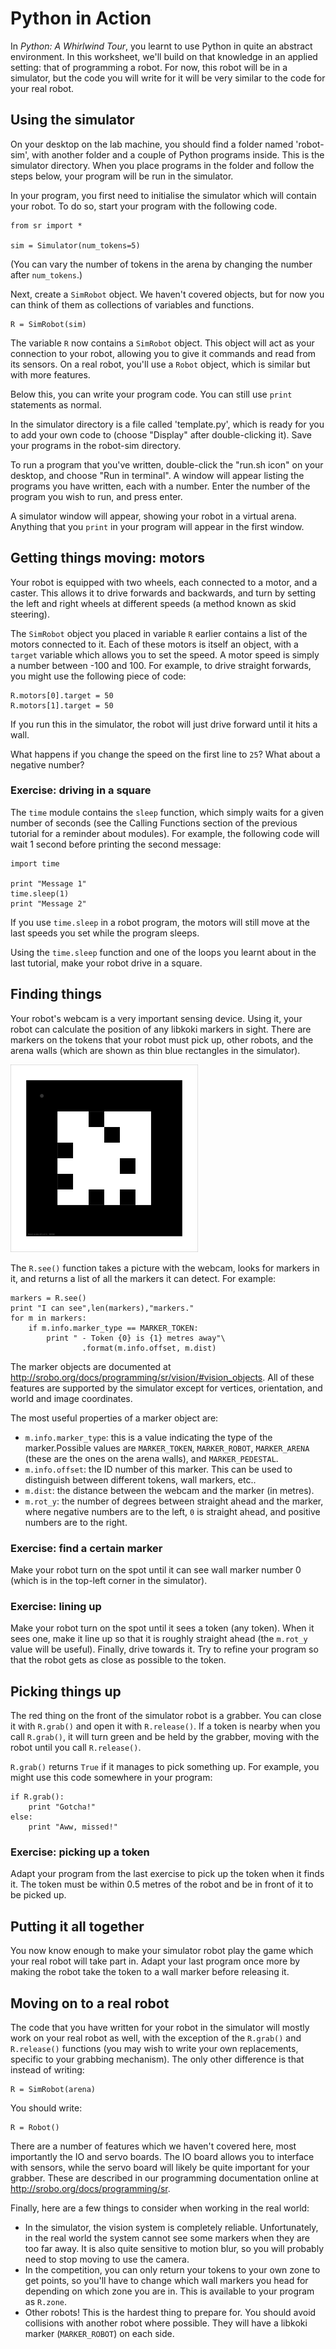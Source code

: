 Python in Action
================

In *Python: A Whirlwind Tour*, you learnt to use Python in quite an abstract environment. In this worksheet, we'll build on that knowledge in an applied setting: that of programming a robot. For now, this robot will be in a simulator, but the code you will write for it will be very similar to the code for your real robot.

Using the simulator
-------------------

On your desktop on the lab machine, you should find a folder named 'robot-sim', with another folder and a couple of Python programs inside. This is the simulator directory. When you place programs in the folder and follow the steps below, your program will be run in the simulator.

In your program, you first need to initialise the simulator which will contain your robot. To do so, start your program with the following code.

~~~~~ {.python}
from sr import *

sim = Simulator(num_tokens=5)
~~~~~

(You can vary the number of tokens in the arena by changing the number after `num_tokens`.)

Next, create a `SimRobot` object. We haven't covered objects, but for now you can think of them as collections of variables and functions.

~~~~~ {.python}
R = SimRobot(sim)
~~~~~

The variable `R` now contains a `SimRobot` object. This object will act as your connection to your robot, allowing you to give it commands and read from its sensors. On a real robot, you'll use a `Robot` object, which is similar but with more features.

Below this, you can write your program code. You can still use `print` statements as normal.

In the simulator directory is a file called 'template.py', which is ready for you to add your own code to (choose "Display" after double-clicking it). Save your programs in the robot-sim directory.

To run a program that you've written, double-click the "run.sh icon" on your desktop, and choose "Run in terminal". A window will appear listing the programs you have written, each with a number. Enter the number of the program you wish to run, and press enter.

A simulator window will appear, showing your robot in a virtual arena. Anything that you `print` in your program will appear in the first window.

Getting things moving: motors
-----------------------------

Your robot is equipped with two wheels, each connected to a motor, and a caster. This allows it to drive forwards and backwards, and turn by setting the left and right wheels at different speeds (a method known as skid steering).

The `SimRobot` object you placed in variable `R` earlier contains a list of the motors connected to it. Each of these motors is itself an object, with a `target` variable which allows you to set the speed. A motor speed is simply a number between -100 and 100. For example, to drive straight forwards, you might use the following piece of code:

~~~~~ {.python}
R.motors[0].target = 50
R.motors[1].target = 50
~~~~~

If you run this in the simulator, the robot will just drive forward until it hits a wall.

What happens if you change the speed on the first line to `25`? What about a negative number?

### Exercise: driving in a square

The `time` module contains the `sleep` function, which simply waits for a given number of seconds (see the Calling Functions section of the previous tutorial for a reminder about modules). For example, the following code will wait 1 second before printing the second message:

~~~~~ {.python}
import time

print "Message 1"
time.sleep(1)
print "Message 2"
~~~~~

If you use `time.sleep` in a robot program, the motors will still move at the last speeds you set while the program sleeps.

Using the `time.sleep` function and one of the loops you learnt about in the last tutorial, make your robot drive in a square.

Finding things
--------------

Your robot's webcam is a very important sensing device. Using it, your robot can calculate the position of any libkoki markers in sight. There are markers on the tokens that your robot must pick up, other robots, and the arena walls (which are shown as thin blue rectangles in the simulator).

![A libkoki marker](marker-0.png)

The `R.see()` function takes a picture with the webcam, looks for markers in it, and returns a list of all the markers it can detect. For example:

~~~~~ {.python}
markers = R.see()
print "I can see",len(markers),"markers."
for m in markers:
	if m.info.marker_type == MARKER_TOKEN:
		print " - Token {0} is {1} metres away"\
				.format(m.info.offset, m.dist)
~~~~~

The marker objects are documented at <http://srobo.org/docs/programming/sr/vision/#vision_objects>. All of these features are supported by the simulator except for vertices, orientation, and world and image coordinates.

The most useful properties of a marker object are:

* `m.info.marker_type`: this is a value indicating the type of the marker.Possible values are `MARKER_TOKEN`, `MARKER_ROBOT`, `MARKER_ARENA` (these are the ones on the arena walls), and `MARKER_PEDESTAL`.
* `m.info.offset`: the ID number of this marker. This can be used to distinguish between different tokens, wall markers, etc..
* `m.dist`: the distance between the webcam and the marker (in metres).
* `m.rot_y`: the number of degrees between straight ahead and the marker, where negative numbers are to the left, `0` is straight ahead, and positive numbers are to the right.

### Exercise: find a certain marker

Make your robot turn on the spot until it can see wall marker number 0 (which is in the top-left corner in the simulator).

### Exercise: lining up

Make your robot turn on the spot until it sees a token (any token). When it sees one, make it line up so that it is roughly straight ahead (the `m.rot_y` value will be useful). Finally, drive towards it. Try to refine your program so that the robot gets as close as possible to the token.

Picking things up
-----------------

The red thing on the front of the simulator robot is a grabber. You can close it with `R.grab()` and open it with `R.release()`. If a token is nearby when you call `R.grab()`, it will turn green and be held by the grabber, moving with the robot until you call `R.release()`.

`R.grab()` returns `True` if it manages to pick something up. For example, you might use this code somewhere in your program:

~~~~~ {.python}
if R.grab():
	print "Gotcha!"
else:
	print "Aww, missed!"
~~~~~

### Exercise: picking up a token

Adapt your program from the last exercise to pick up the token when it finds it. The token must be within 0.5 metres of the robot and be in front of it to be picked up.

Putting it all together
-----------------------

You now know enough to make your simulator robot play the game which your real robot will take part in. Adapt your last program once more by making the robot take the token to a wall marker before releasing it.

Moving on to a real robot
-------------------------

The code that you have written for your robot in the simulator will mostly work on your real robot as well, with the exception of the `R.grab()` and `R.release()` functions (you may wish to write your own replacements, specific to your grabbing mechanism). The only other difference is that instead of writing:

~~~~~ {.python}
R = SimRobot(arena)
~~~~~

You should write:

~~~~~ {.python}
R = Robot()
~~~~~

There are a number of features which we haven't covered here, most importantly the IO and servo boards. The IO board allows you to interface with sensors, while the servo board will likely be quite important for your grabber. These are described in our programming documentation online at <http://srobo.org/docs/programming/sr>.

Finally, here are a few things to consider when working in the real world:
* In the simulator, the vision system is completely reliable. Unfortunately, in the real world the system cannot see some markers when they are too far away. It is also quite sensitive to motion blur, so you will probably need to stop moving to use the camera.
* In the competition, you can only return your tokens to your own zone to get points, so you'll have to change which wall markers you head for depending on which zone you are in. This is available to your program as `R.zone`.
* Other robots! This is the hardest thing to prepare for. You should avoid collisions with another robot where possible. They will have a libkoki marker (`MARKER_ROBOT`) on each side.
